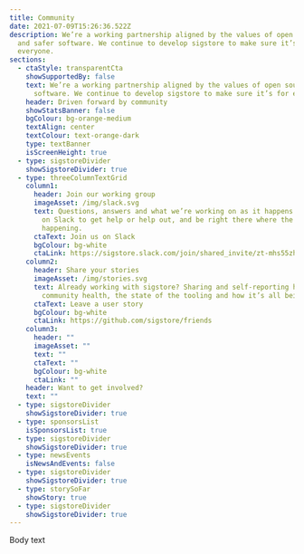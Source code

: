 ```yaml
---
title: Community
date: 2021-07-09T15:26:36.522Z
description: We’re a working partnership aligned by the values of open source
  and safer software. We continue to develop sigstore to make sure it’s for
  everyone.
sections:
  - ctaStyle: transparentCta
    showSupportedBy: false
    text: We’re a working partnership aligned by the values of open source and safer
      software. We continue to develop sigstore to make sure it’s for everyone.
    header: Driven forward by community
    showStatsBanner: false
    bgColour: bg-orange-medium
    textAlign: center
    textColour: text-orange-dark
    type: textBanner
    isScreenHeight: true
  - type: sigstoreDivider
    showSigstoreDivider: true
  - type: threeColumnTextGrid
    column1:
      header: Join our working group
      imageAsset: /img/slack.svg
      text: Questions, answers and what we’re working on as it happens. Come join us
        on Slack to get help or help out, and be right there where the action’s
        happening.
      ctaText: Join us on Slack
      bgColour: bg-white
      ctaLink: https://sigstore.slack.com/join/shared_invite/zt-mhs55zh0-XmY3bcfWn4XEyMqUUutbUQ#/shared-invite/email
    column2:
      header: Share your stories
      imageAsset: /img/stories.svg
      text: Already working with sigstore? Sharing and self-reporting helps us track
        community health, the state of the tooling and how it’s all being used.
      ctaText: Leave a user story
      bgColour: bg-white
      ctaLink: https://github.com/sigstore/friends
    column3:
      header: ""
      imageAsset: ""
      text: ""
      ctaText: ""
      bgColour: bg-white
      ctaLink: ""
    header: Want to get involved?
    text: ""
  - type: sigstoreDivider
    showSigstoreDivider: true
  - type: sponsorsList
    isSponsorsList: true
  - type: sigstoreDivider
    showSigstoreDivider: true
  - type: newsEvents
    isNewsAndEvents: false
  - type: sigstoreDivider
    showSigstoreDivider: true
  - type: storySoFar
    showStory: true
  - type: sigstoreDivider
    showSigstoreDivider: true
---
```


Body text
